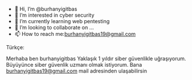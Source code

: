 - 👋 Hi, I’m @burhanyigitbas
- 👀 I’m interested in cyber security
- 🌱 I’m currently learning web pentesting
- 💞️ I’m looking to collaborate on ...
- 📫 How to reach me:burhanyigitbas19@gmail.com

<!---
burhanyigitbas/burhanyigitbas is a ✨ special ✨ repository because its `README.md` (this file) appears on your GitHub profile.
You can click the Preview link to take a look at your changes.
--->
Türkçe:

Merhaba ben burhanyigitbas
Yaklaşık 1 yıldır siber güvenlikle uğraşıyorum.
Büyüyünce siber güvenlik uzmanı olmak istiyorum.
Bana burhanyigitbas19@gmail.com mail adresinden ulaşabilirsin

